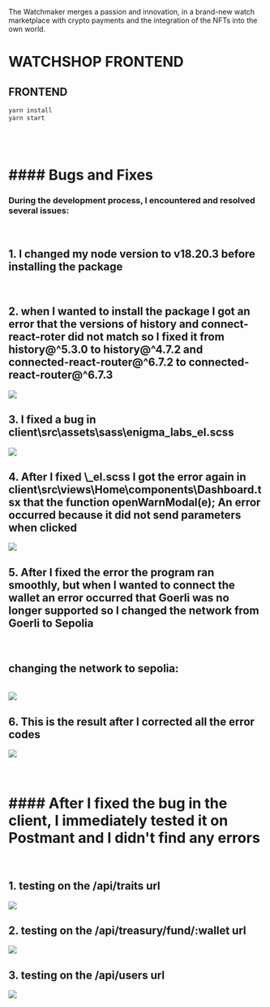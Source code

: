 The Watchmaker merges a passion and innovation, in a brand-new watch marketplace with crypto payments and the integration of the NFTs into the own world.

# WATCHSHOP FRONTEND

## FRONTEND

```bash
yarn install
yarn start
```

<br/>
<br/>

<h1>#### Bugs and Fixes</h1>
<h3>During the development process, I encountered and resolved several issues:</h3>
<br/>

<h2>1. I changed my node version to v18.20.3 before installing the package </h2>
<br>

<h2>2. when I wanted to install the package I got an error that the versions of history and connect-react-roter did not match so I fixed it from history@^5.3.0 to history@^4.7.2 and connected-react-router@^6.7.2 to connected- react-router@^6.7.3</h2>
<img src="./src/assets/img-report/change-history-and-connect.png"/>
<br>

<h2>3. I fixed a bug in client\src\assets\sass\enigma_labs_el.scss</h2>
<img src="./src/assets/img-report/resolve-sass-file.png"/>
<br>

<h2> 4. After I fixed \_el.scss I got the error again in client\src\views\Home\components\Dashboard.tsx that the function openWarnModal(e); An error occurred because it did not send parameters when clicked
</h2>
<img src="./src/assets/img-report/resolveWarmOpenModal.png"/>
<br>

<h2>5. After I fixed the error the program ran smoothly, but when I wanted to connect the wallet an error occurred that Goerli was no longer supported so I changed the network from Goerli to Sepolia</h2>
<br>
<h2>changing the network to sepolia: </h2>
<br>
<img src="./src/assets/img-report/change-network-to-sepolia.png"/>
<br>

<h2>6. This is the result after I corrected all the error codes</h2>
<img src="./src/assets/img-report/result-client.png"/>
<br>
<br>
<br>


<h1>#### After I fixed the bug in the client, I immediately tested it on Postmant and I didn't find any errors</h1>
<br>

<h2>1. testing on the /api/traits url</h2>
<img src="./src/assets/img-report/test-server-router-nft.png"/>
<br>

<h2>2. testing on the /api/treasury/fund/:wallet url</h2>
<img src="./src/assets/img-report/test-server-router-treasury.png"/>
<br>

<h2>3. testing on the /api/users url</h2>
<img src="./src/assets/img-report/test-server-router-users.png"/>
<br>
